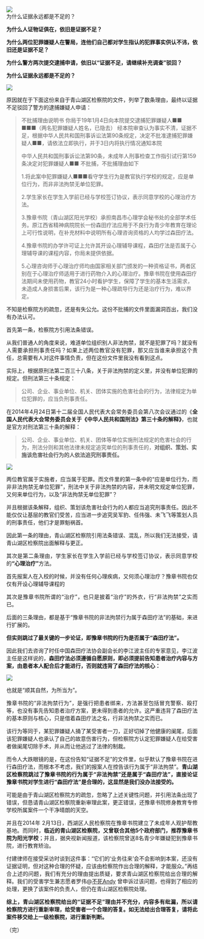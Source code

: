 <div class="preface"><img src="https://github.com/ZjzMisaka/iaders/img/2019/11/73b69-005PR4hXgy1g8ban03xzxj30rs0fm7hk.jpg"></div>
<div class="preface">为什么证据永远都是不足的？</div>
<p><span id="more-8598"></span></p>
<div class="WB_editor_iframe_new">
<p align="justify">​​<b>为什么人证物证俱在，依旧是证据不足？</b></p>
<p align="justify"><b>为什么两位犯罪嫌疑人在警局，连他们自己都对学生指认的犯罪事实供认不讳，依旧还是证据不足？</b></p>
<p align="justify"><b>为什么警方两次提交逮捕申请，依旧以“证据不足，请继续补充调查”驳回？</b></p>
<p align="justify"><b>为什么证据永远都是不足的？</b></p>
<p class="picbox"><img src="https://github.com/ZjzMisaka/iaders/img/2019/11/20191103112910-db809.jpeg"></p>
<p align="justify">原因就在于下面这份来自于青山湖区检察院的文件，列举了数条理由，最终以证据不足驳回了警方的逮捕嫌疑人申请：</p>
<blockquote><p>不批捕理由说明书 你局于19年1月4日向本院提交逮捕犯罪嫌疑人■■ ■■■（两名犯罪嫌疑人姓名，已隐去） 经本院审查认为事实不清，证据不足，根据中华人民共和国刑事诉讼法第90条规定，决定不批准逮捕犯罪嫌疑人■■，请依法立即执行，并于3日内将执行情况通知本院</p>
<p>中华人民共和国刑事诉讼法第90条，未成年人刑事检查工作指引试行第159条决定对犯罪嫌疑人■■ 不批捕，不批捕理由如下</p>
<p>1.将此案中犯罪嫌疑人■■■看守学生行为是教官执行学校的规定，应是单位行为，而非非法拘禁无单位犯罪。</p>
<p>2.学生家长在学生入学前已经与学校签订协议，表示同意学校的心理治疗方法。</p>
<p>3.豫章书院（青山湖区阳光学校）承担南昌市心理学会秘书处的全部学术任务。原江西省精神病院院长一份森田疗法应用于不良行为青少年教育在理论上可行性说明，在补充材料中说明所有心理咨询资格的人均学过森田疗法。</p>
<p>4.豫章书院的办学许可证上允许其开设心理辅导课程，森田疗法是否属于心理辅导课的课程内容，你局未提供依据。</p>
<p>5.心理咨询师于心理治疗师均由国家相关部门颁发的一种资格证书，两者区别在于心理治疗师适用于进行药物介入的心理治疗。豫章书院在使用森田疗法期间未使用药物，教官24小时看护学生，保障了学生的基本生活需求，未造成人身损害后果，该行为是一种心理疏导行为还是治疗行为，难以界定。</p></blockquote>
<p align="justify">不知是检察院方的疏忽，还是有失公允。这份不批捕的文件里面漏洞百出，我们没有办法认可。</p>
<p align="justify">首先第一条，检察院方引用法条错误。</p>
<p align="justify">从我们普通人的角度来说，难道单位组织别人非法拘禁，就不是犯罪了吗？就没有人需要承担刑事责任吗？如果上述两位教官没有犯罪，那又应当谁来承担这个责任，总需要有人对这件事情负责，但在这份文件里我没有看到这点。</p>
<p align="justify">实际上，根据原刑法第二百三十八条，关于非法拘禁的定义里，并没有单位犯罪的规定。但刑法第三十条规定：</p>
<blockquote><p>公司、企业、事业单位、机关、团体实施的危害社会的行为，法律规定为单位犯罪的，应当负刑事责任。</p></blockquote>
<p align="justify">在2014年4月24日第十二届全国人民代表大会常务委员会第八次会议通过的《<b>全国人民代表大会常务委员会关于《中华人民共和国刑法》第三十条的解释》</b>，也就是官方对刑法第三十条的解释：</p>
<blockquote><p>公司、企业、事业单位、机关、团体等单位实施刑法规定的危害社会的行为，刑法分则和其他法律未规定追究单位的刑事责任的，<b>对组织、策划、实施该危害社会行为的人依法追究刑事责任。</b></p></blockquote>
<p class="picbox"><img src="https://github.com/ZjzMisaka/iaders/img/2019/11/20191103112911-70509.jpeg"></p>
<p align="justify">两位教官属于实施者，应当属于犯罪。而文件里的第一条中的“应是单位行为，而非非法拘禁无单位犯罪”，刑法中关于非法拘禁的内容，并未明文规定单位犯罪，又何来单位行为，以及“非法拘禁无单位犯罪”？</p>
<p align="justify">并且根据该条解释，组织、策划该危害社会行为的人都应当追究刑事责任。因此不能仅仅让基层的教官们受苦，应当进一步追究吴军豹、任伟强、未飞飞等策划人员的刑事责任，他们才是罪魁祸首。</p>
<p align="justify">因此第一条的理由，青山湖区检察院引用法条错误、混乱，所以我们无法接受，请青山湖区检察院出面解释与更正。</p>
<p align="justify">其次是第二条理由，学生家长在学生入学前已经与学校签订协议，表示同意学校的<b>“心理治疗”</b>方法。</p>
<p align="justify">首先报案人在入校的时候，并没有任何心理疾病，又何须心理治疗？豫章书院也仅仅有开设心理辅导课程的</p>
<p align="justify">其次是豫章书院所谓的“治疗”，也只是披着“治疗”的外衣，行“非法拘禁”之实而已。</p>
<p align="justify">后面的三条理由，都是基于“豫章书院的非法拘禁行为属于森田疗法”的基础，来进行扩展的。</p>
<p align="justify"><b>但实则跳过了最关键的一步论证，即豫章书院的行为是否属于“森田疗法”。</b></p>
<p align="justify">因此我们去咨询了时任中国森田疗法协会副会长的李江波主任的专家意见，李江波主任是这样说的，<b>森田疗法必须遵循自愿原则，即必须提前告知患者治疗内容与方案，由患者本人配合后才能进行，否则就违背了森田疗法的核心：</b></p>
<p class="picbox"><img src="https://github.com/ZjzMisaka/iaders/img/2019/11/20191103112912-d247f.jpeg"></p>
<p align="justify">也就是“顺其自然，为所当为”。</p>
<p align="justify">豫章书院的“非法拘禁行为”，是强行把患者绑来，方法甚至包括冒充警察、殴打等，也没有事先告知患者治疗方案，更未得到患者的允许。这严重违背了森田疗法的基本原则与核心，只是借着森田疗法之名，行非法拘禁之实而已。</p>
<p align="justify">该行为等同于，某犯罪嫌疑人捅了某受害者一刀，正好切掉了他健康的阑尾，后面该犯罪嫌疑人也承认了自己的故意伤害行为，但检察院方认定犯罪嫌疑人在给受害者做阑尾切除手术，并从而让他逃过了法律的制裁。</p>
<p align="justify">而令人大跌眼镜的是，在这份告知“证据不足”的文件里，似乎默认了豫章书院在进行森田疗法，而根本不考虑，我们的报案人在控告该行为属于“非法拘禁”。<b>青山湖区检察院跳过了豫章书院的行为属于“非法拘禁”还是属于“森田疗法”，直接论证豫章书院对学生进行“森田疗法”是合理的，这显然是我们没办法接受的。</b></p>
<p align="justify">可能是由于青山湖区检察院方的疏忽，忽略了上述关键性问题，并引用法条出现了错误，但恳请青山湖区检察院重新审理此案，更正错误，还豫章书院修身教育专修学校所属案件一个干净晴朗的天空。</p>
<p align="justify">并且在2014年 2月13日，西湖区人民检察院在豫章书院建立了未成年人观护帮教基地。而同时，<b>临近的青山湖区检察院，又曾联合其他5个政府部门，推荐豫章书院为阳光学校</b>；并且，据央视新闻报道，该检察院曾送8名青少年嫌疑犯到豫章书院，进行教育矫治。</p>
<p align="justify">付建律师在接受采访时谈到这件事：“它们的‘业务往来’会不会影响到本案，还没有证据证明，但对这种合理的怀疑，应该由检察院作出合理的解释，才能服众。”再结合上述的问题，我们有充分的理由提出质疑，要求青山湖区检察院给出合理的解释。我们的受害学生兼志愿者罗伟@<a href="https://link.zhihu.com/?target=https%3A//weibo.com/u/3809906902%3Ffrom%3Dmyfollow_all" target="_blank" rel="noopener">不死Andy</a>&nbsp;曾申诉过该问题，也得到了相应的处理，更换了该案件的负责人，但仍在青山湖区检察院处理。</p>
<p align="justify"><b>综上，青山湖区检察院给出的“证据不足”理由并不充分，内容多有纰漏，所以请检察院方进行重新审理，给受害者一个合理的答复。如无法给出合理答复，请将此案件移交给上一级检察院，进行重新判断。</b></p>
<p align="justify">（完）</p>